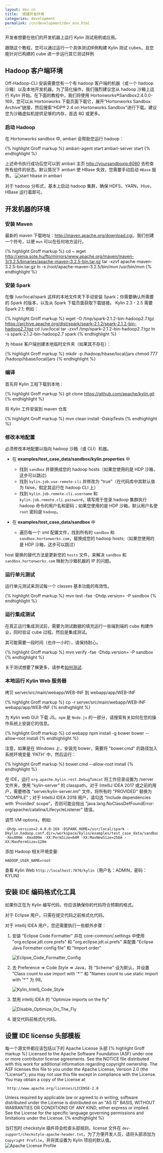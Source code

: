 ```yaml
---
layout: dev-cn
title:  搭建开发环境
categories: development
permalink: /cn/development/dev_env.html
---
```


开发者想要在他们的开发机器上运行 Kylin 测试用例或应用。

跟随这个教程，您可以通过运行一个具体测试样例构建 Kylin 测试 cubes，且您能针对已构建的 cube 进一步运行其它测试样例

## Hadoop 客户端环境

Off-Hadoop-CLI 安装需要您有一个有 hadoop 客户端的机器（或一个 hadoop 沙箱）以及本地开发机器。为了简化操作，我们强烈建议您从 hadoop 沙箱上运行 Kylin 开始。在下面的教程中，我们将使用 Hortonworks®Sandbox2.4.0.0-169，您可以从 Hortonworks 下载页面下载它，展开“Hortonworks Sandbox Archive”链接，然后搜索“HDP® 2.4 on Hortonworks Sandbox”进行下载。建议您为沙箱虚拟机提供足够的内存，首选 8G 或更多。

### 启动 Hadoop

在 Hortonworks sandbox 中, ambari 会帮助您运行 hadoop：

{% highlight Groff markup %}
ambari-agent start
ambari-server start
{% endhighlight %}
	
上述命令执行成功后您可以到 ambari 主页 <http://yoursandboxip:8080> 去检查所有组件的状态。默认情况下 ambari 使 HBase 失效，您需要手动启动 `HBase` 服务。
![start hbase in ambari](https://raw.githubusercontent.com/KylinOLAP/kylinolap.github.io/master/docs/installation/starthbase.png)

对于 hadoop 分布式，基本上启动 hadoop 集群，确保 HDFS，YARN，Hive，HBase 运行着即可。


## 开发机器的环境


### 安装 Maven

最新的 maven 下载地址：<http://maven.apache.org/download.cgi>，我们创建一个符号，以便 `mvn` 可以在任何地方运行。

{% highlight Groff markup %}
cd ~
wget http://xenia.sote.hu/ftp/mirrors/www.apache.org/maven/maven-3/3.2.5/binaries/apache-maven-3.2.5-bin.tar.gz
tar -xzvf apache-maven-3.2.5-bin.tar.gz
ln -s /root/apache-maven-3.2.5/bin/mvn /usr/bin/mvn
{% endhighlight %}

### 安装 Spark

在像 /usr/local/spark 这样的本地文件夹下手动安装 Spark；你需要确认所需要的 Spark 的版本，以及从 Spark 下载页面获取下载链接。 Kylin 2.3 - 2.5 需要 Spark 2.1; 例如：

{% highlight Groff markup %}
wget -O /tmp/spark-2.1.2-bin-hadoop2.7.tgz https://archive.apache.org/dist/spark/spark-2.1.2/spark-2.1.2-bin-hadoop2.7.tgz
cd /usr/local
tar -zxvf /tmp/spark-2.1.2-bin-hadoop2.7.tgz
ln -s spark-2.1.2-bin-hadoop2.7 spark
{% endhighlight %}


为 hbase 客户端创建本地临时文件夹（如果其不存在）：

{% highlight Groff markup %}
mkdir -p /hadoop/hbase/local/jars
chmod 777 /hadoop/hbase/local/jars
{% endhighlight %}

### 编译

首先将 Kylin 工程下载到本地：

{% highlight Groff markup %}
git clone https://github.com/apache/kylin.git
{% endhighlight %}
	
将 Kylin 工件安装到 maven 仓库

{% highlight Groff markup %}
mvn clean install -DskipTests
{% endhighlight %}

### 修改本地配置

必须修改本地配置以指向 hadoop 沙箱（或 CLI）机器。 

* 在 **examples/test_case_data/sandbox/kylin.properties** 中
   * 找到 `sandbox` 并替换成您的 hadoop hosts（如果您使用的是 HDP 沙箱，这步可以跳过)
   * 找到 `kylin.job.use-remote-cli` 并修改为 "true"（在代码库中其默认值为 false，假定其运行在 hadoop CLI 上）
   * 找到 `kylin.job.remote.cli.username` 和 `kylin.job.remote.cli.password`，填写用于登录 hadoop 集群执行 hadoop 命令的用户名和密码；如果您使用的是 HDP 沙箱，默认用户名使 `root` 密码是 `hadoop`。

* 在 **examples/test_case_data/sandbox** 中
   * 遍历每一个 xml 配置文件，找到所有的 `sandbox` 和 `sandbox.hortonworks.com`，替换成您的 hadoop hosts;（如果您使用的是 HDP 沙箱，这步可以跳过）

host 替换的替代方法是更新您的 `hosts` 文件，来解决 `sandbox` 和 `sandbox.hortonworks.com` 映射为沙箱机器的 IP 的问题。

### 运行单元测试
运行单元测试来测试每一个 classes 基本功能的有效性。

{% highlight Groff markup %}
mvn test -fae -Dhdp.version=<hdp-version> -P sandbox
{% endhighlight %}

### 运行集成测试
在真正运行集成测试前，需要为测试数据的填充运行一些端到端的 cube 构建作业，同时验证 cube 过程。然后是集成测试。

其可能需要一段时间（也许一小时），请保持耐心。
 
{% highlight Groff markup %}
mvn verify -fae -Dhdp.version=<hdp-version> -P sandbox
{% endhighlight %}

关于测试想要了解更多，请参考[如何测试](/cn/development/howto_test.html).

### 本地运行 Kylin Web 服务器

拷贝 server/src/main/webapp/WEB-INF 到 webapp/app/WEB-INF 

{% highlight Groff markup %}
cp -r server/src/main/webapp/WEB-INF webapp/app/WEB-INF 
{% endhighlight %}

为 Kylin web GUI 下载 JS。`npm` 是 `Node.js` 的一部分，请搜索有关如何在您的操作系统上安装它的信息。

{% highlight Groff markup %}
cd webapp
npm install -g bower
bower --allow-root install
{% endhighlight %}

注意，如果是在 Windows 上，安装完 bower，需要将 "bower.cmd" 的路径加入系统环境变量 'PATH' 中，然后运行：

{% highlight Groff markup %}
bower.cmd --allow-root install
{% endhighlight %}

在 IDE，运行 `org.apache.kylin.rest.DebugTomcat` 将工作目录设置为 /server 文件夹，使用 "kylin-server" 的 classpath。对于 IntelliJ IDEA  2017 或之前的用户，需要修改 "server/kylin-server.iml" 文件，将所有的 "PROVIDED" 替换为 "COMPILE"；对于 IntelliJ IDEA 2018 用户，请勾选 “Include dependencies with 'Provided' scope”，否则可能会抛出 "java.lang.NoClassDefFoundError: org/apache/catalina/LifecycleListener" 错误。

调节 VM options，例如:

```
-Dhdp.version=2.4.0.0-169 -DSPARK_HOME=/usr/local/spark -Dkylin.hadoop.conf.dir=/workspace/kylin/examples/test_case_data/sandbox -Xms800m -Xmx800m -XX:PermSize=64M -XX:MaxNewSize=256m -XX:MaxPermSize=128m
```

添加 Hadoop 相关环境变量:

```
HADOOP_USER_NAME=root
```

查看 Kylin Web `http://localhost:7070/kylin`（用户名：ADMIN，密码：KYLIN)


## 安装 IDE 编码格式化工具

如果你正在为 Kylin 编写代码，你应该确保你的代码符合预期的格式。

对于 Eclipse 用户，只需在提交代码之前格式化代码。

对于 intellij IDEA 用户，您还需要执行一些额外步骤：

1. 安装 "Eclipse Code Formatter" 并在 core-common/.settings 中使用 "org.eclipse.jdt.core.prefs" 和 "org.eclipse.jdt.ui.prefs" 来配置 "Eclipse Java Formatter config file" 和 "Import order"

	![Eclipse_Code_Formatter_Config](/images/develop/eclipse_code_formatter_config.png)

2. 去 Preference => Code Style => Java，将 "Scheme" 设为默认，并设置 "Class count to use import with '\*'" 和 "Names count to use static import with '\*'" 为 99。

	![Kylin_Intellj_Code_Style](/images/develop/kylin-intellij-code-style.png)

3. 禁用 intellij IDEA 的 "Optimize imports on the fly"

	![Disable_Optimize_On_The_Fly](/images/develop/disable_import_on_the_fly.png)

3. 提交代码前格式化代码。

## 设置 IDE license 头部模板

每一个源文件都应该包括以下的 Apache License 头部
{% highlight Groff markup %}
Licensed to the Apache Software Foundation (ASF) under one
or more contributor license agreements.  See the NOTICE file
distributed with this work for additional information
regarding copyright ownership.  The ASF licenses this file
to you under the Apache License, Version 2.0 (the
"License"); you may not use this file except in compliance
with the License.  You may obtain a copy of the License at

     http://www.apache.org/licenses/LICENSE-2.0

Unless required by applicable law or agreed to in writing, software
distributed under the License is distributed on an "AS IS" BASIS,
WITHOUT WARRANTIES OR CONDITIONS OF ANY KIND, either express or implied.
See the License for the specific language governing permissions and
limitations under the License.
{% endhighlight %}

当打包时 checkstyle 插件将会检查头部规则。license 文件在 `dev-support/checkstyle-apache-header.txt`。为了方便开发人员，请将头部添加为 `Copyright Profile`，并将其设置为 Kylin 项目的默认值。
![Apache License Profile](/images/develop/intellij_apache_license.png)